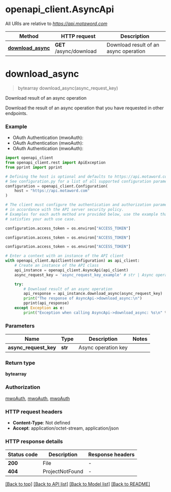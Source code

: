 # openapi_client.AsyncApi

All URIs are relative to *https://api.motaword.com*

Method | HTTP request | Description
------------- | ------------- | -------------
[**download_async**](AsyncApi.md#download_async) | **GET** /async/download | Download result of an async operation


# **download_async**
> bytearray download_async(async_request_key)

Download result of an async operation

Download the result of an async operation that you have requested in other endpoints.

### Example

* OAuth Authentication (mwoAuth):
* OAuth Authentication (mwoAuth):
* OAuth Authentication (mwoAuth):

```python
import openapi_client
from openapi_client.rest import ApiException
from pprint import pprint

# Defining the host is optional and defaults to https://api.motaword.com
# See configuration.py for a list of all supported configuration parameters.
configuration = openapi_client.Configuration(
    host = "https://api.motaword.com"
)

# The client must configure the authentication and authorization parameters
# in accordance with the API server security policy.
# Examples for each auth method are provided below, use the example that
# satisfies your auth use case.

configuration.access_token = os.environ["ACCESS_TOKEN"]

configuration.access_token = os.environ["ACCESS_TOKEN"]

configuration.access_token = os.environ["ACCESS_TOKEN"]

# Enter a context with an instance of the API client
with openapi_client.ApiClient(configuration) as api_client:
    # Create an instance of the API class
    api_instance = openapi_client.AsyncApi(api_client)
    async_request_key = 'async_request_key_example' # str | Async operation key

    try:
        # Download result of an async operation
        api_response = api_instance.download_async(async_request_key)
        print("The response of AsyncApi->download_async:\n")
        pprint(api_response)
    except Exception as e:
        print("Exception when calling AsyncApi->download_async: %s\n" % e)
```



### Parameters


Name | Type | Description  | Notes
------------- | ------------- | ------------- | -------------
 **async_request_key** | **str**| Async operation key | 

### Return type

**bytearray**

### Authorization

[mwoAuth](../README.md#mwoAuth), [mwoAuth](../README.md#mwoAuth), [mwoAuth](../README.md#mwoAuth)

### HTTP request headers

 - **Content-Type**: Not defined
 - **Accept**: application/octet-stream, application/json

### HTTP response details

| Status code | Description | Response headers |
|-------------|-------------|------------------|
**200** | File |  -  |
**404** | ProjectNotFound |  -  |

[[Back to top]](#) [[Back to API list]](../README.md#documentation-for-api-endpoints) [[Back to Model list]](../README.md#documentation-for-models) [[Back to README]](../README.md)

